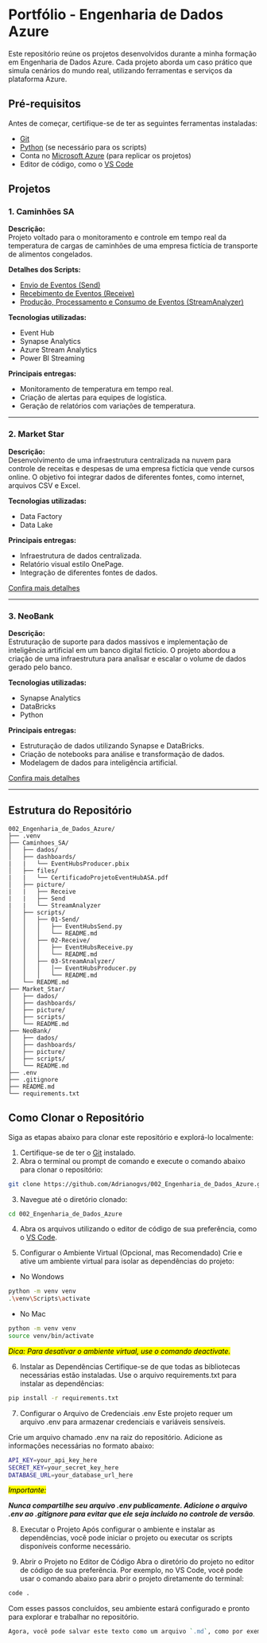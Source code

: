 # Portfólio - Engenharia de Dados Azure

Este repositório reúne os projetos desenvolvidos durante a minha formação em Engenharia de Dados Azure. Cada projeto aborda um caso prático que simula cenários do mundo real, utilizando ferramentas e serviços da plataforma Azure.

## Pré-requisitos

Antes de começar, certifique-se de ter as seguintes ferramentas instaladas:

- [Git](https://git-scm.com/)
- [Python](https://www.python.org/) (se necessário para os scripts)
- Conta no [Microsoft Azure](https://azure.microsoft.com/) (para replicar os projetos)
- Editor de código, como o [VS Code](https://code.visualstudio.com/)

## Projetos

### 1. Caminhões SA
**Descrição:**  
Projeto voltado para o monitoramento e controle em tempo real da temperatura de cargas de caminhões de uma empresa fictícia de transporte de alimentos congelados.

**Detalhes dos Scripts:**
- [Envio de Eventos (Send)](https://github.com/Adrianogvs/002_Engenharia_de_Dados_Azure/blob/main/Caminhoes_SA/scripts/01-Send/README.md)  
- [Recebimento de Eventos (Receive)](https://github.com/Adrianogvs/002_Engenharia_de_Dados_Azure/blob/main/Caminhoes_SA/scripts/02-Receive/README.md)
- [Produção, Processamento e Consumo de Eventos (StreamAnalyzer)](https://github.com/Adrianogvs/002_Engenharia_de_Dados_Azure/blob/main/Caminhoes_SA/scripts/03-StreamAnalyzer/README.md)

**Tecnologias utilizadas:**  
- Event Hub  
- Synapse Analytics  
- Azure Stream Analytics
- Power BI Streaming

**Principais entregas:**  
- Monitoramento de temperatura em tempo real.  
- Criação de alertas para equipes de logística.  
- Geração de relatórios com variações de temperatura.  

---

### 2. Market Star
**Descrição:**  
Desenvolvimento de uma infraestrutura centralizada na nuvem para controle de receitas e despesas de uma empresa fictícia que vende cursos online. O objetivo foi integrar dados de diferentes fontes, como internet, arquivos CSV e Excel.

**Tecnologias utilizadas:**  
- Data Factory  
- Data Lake  

**Principais entregas:**  
- Infraestrutura de dados centralizada.  
- Relatório visual estilo OnePage.  
- Integração de diferentes fontes de dados.  

[Confira mais detalhes](Market_Star/README.md)

---

### 3. NeoBank
**Descrição:**  
Estruturação de suporte para dados massivos e implementação de inteligência artificial em um banco digital fictício. O projeto abordou a criação de uma infraestrutura para analisar e escalar o volume de dados gerado pelo banco.

**Tecnologias utilizadas:**  
- Synapse Analytics  
- DataBricks  
- Python  

**Principais entregas:**  
- Estruturação de dados utilizando Synapse e DataBricks.  
- Criação de notebooks para análise e transformação de dados.  
- Modelagem de dados para inteligência artificial.  

[Confira mais detalhes](NeoBank/README.md)

---

## Estrutura do Repositório

```plaintext
002_Engenharia_de_Dados_Azure/
├── .venv
├── Caminhoes_SA/
│   ├── dados/
│   ├── dashboards/
|   |   └── EventHubsProducer.pbix
│   ├── files/
|   |   └── CertificadoProjetoEventHubASA.pdf
│   ├── picture/
|   |   ├── Receive
|   |   ├── Send
|   |   └── StreamAnalyzer
│   ├── scripts/
│   │   ├── 01-Send/
│   │   │   ├── EventHubsSend.py
│   │   │   └── README.md
│   │   ├── 02-Receive/
│   │   │   ├── EventHubsReceive.py
│   │   │   └── README.md
│   │   ├── 03-StreamAnalyzer/
│   │   │   │── EventHubsProducer.py
│   │   │   └── README.md
│   └── README.md
├── Market_Star/
│   ├── dados/
│   ├── dashboards/
│   ├── picture/
│   ├── scripts/
│   └── README.md
├── NeoBank/
│   ├── dados/
│   ├── dashboards/
│   ├── picture/
│   ├── scripts/
│   └── README.md
├── .env
├── .gitignore
├── README.md 
└── requirements.txt
```

## Como Clonar o Repositório

Siga as etapas abaixo para clonar este repositório e explorá-lo localmente:

1. Certifique-se de ter o [Git](https://git-scm.com/) instalado.
2. Abra o terminal ou prompt de comando e execute o comando abaixo para clonar o repositório:

```bash
git clone https://github.com/Adrianogvs/002_Engenharia_de_Dados_Azure.git
```

3. Navegue até o diretório clonado:
```bash
cd 002_Engenharia_de_Dados_Azure
```

4. Abra os arquivos utilizando o editor de código de sua preferência, como o [VS Code](https://code.visualstudio.com/).

5. Configurar o Ambiente Virtual (Opcional, mas Recomendado)
Crie e ative um ambiente virtual para isolar as dependências do projeto:
* No Wondows
```bash
python -m venv venv
.\venv\Scripts\activate
```
* No Mac
```bash
python -m venv venv
source venv/bin/activate
```
<i><mark>Dica: Para desativar o ambiente virtual, use o comando deactivate.</mark></i>

<p></p>

6. Instalar as Dependências
Certifique-se de que todas as bibliotecas necessárias estão instaladas. Use o arquivo requirements.txt para instalar as dependências:
```bash
pip install -r requirements.txt
```

7. Configurar o Arquivo de Credenciais .env
Este projeto requer um arquivo .env para armazenar credenciais e variáveis sensíveis.

Crie um arquivo chamado .env na raiz do repositório.
Adicione as informações necessárias no formato abaixo:
```bash
API_KEY=your_api_key_here
SECRET_KEY=your_secret_key_here
DATABASE_URL=your_database_url_here
```
<i><mark>Importante:</mark>

<b>Nunca compartilhe seu arquivo .env publicamente.
Adicione o arquivo .env ao .gitignore para evitar que ele seja incluído no controle de versão</b>.
</i>

8. Executar o Projeto
Após configurar o ambiente e instalar as dependências, você pode iniciar o projeto ou executar os scripts disponíveis conforme necessário.

9. Abrir o Projeto no Editor de Código
Abra o diretório do projeto no editor de código de sua preferência. Por exemplo, no VS Code, você pode usar o comando abaixo para abrir o projeto diretamente do terminal:
```bash
code .
```
Com esses passos concluídos, seu ambiente estará configurado e pronto para explorar e trabalhar no repositório.
```perl
Agora, você pode salvar este texto como um arquivo `.md`, como por exemplo `README.md`, sem precisar ajustar manualmente no VS Code. Basta copiar e colar! 😊
```
